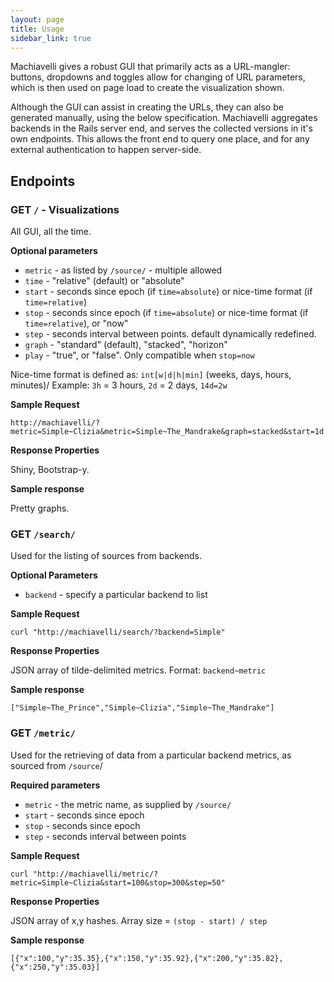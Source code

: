 ```yaml
---
layout: page
title: Usage
sidebar_link: true
---
```


Machiavelli gives a robust GUI that primarily acts as a URL-mangler: buttons, dropdowns and toggles allow for changing of URL parameters, which is then used on page load to create the visualization shown. 

Although the GUI can assist in creating the URLs, they can also be generated manually, using the below specification. 
Machiavelli aggregates backends in the Rails server end, and serves the collected versions in it's own endpoints. This allows the front end to query one place, and for any external authentication to happen server-side. 

Endpoints
--------

### GET `/` - Visualizations

All GUI, all the time. 

**Optional parameters**

 * `metric` - as listed by `/source/` - multiple allowed
 * `time` - "relative" (default) or "absolute"
 * `start` - seconds since epoch (if `time=absolute`) or nice-time format (if `time=relative`)
 * `stop` - seconds since epoch (if `time=absolute`) or nice-time format (if `time=relative`), or "now"
 * `step` - seconds interval between points. default dynamically redefined. 
 * `graph` - "standard" (default), "stacked", "horizon"
 * `play` - "true", or "false". Only compatible when `stop=now` 

Nice-time format is defined as: `int[w|d|h|min]` (weeks, days, hours, minutes)/ Example: `3h` = 3 hours, `2d` = 2 days, `14d=2w`  

**Sample Request**

`http://machiavelli/?metric=Simple~Clizia&metric=Simple~The_Mandrake&graph=stacked&start=1d`

**Response Properties**

Shiny, Bootstrap-y. 

**Sample response**

Pretty graphs. 

### GET `/search/`
Used for the listing of sources from backends. 

**Optional Parameters**

 *  `backend` - specify a particular backend to list

**Sample Request**

`curl "http://machiavelli/search/?backend=Simple"`

**Response Properties**

JSON array of tilde-delimited metrics. Format: `backend~metric`

**Sample response**

`["Simple~The_Prince","Simple~Clizia","Simple~The_Mandrake"]`

### GET `/metric/`
Used for the retrieving of data from a particular backend metrics, as sourced from `/source`/

**Required parameters**
 * `metric` - the metric name, as supplied by `/source/`
 * `start` - seconds since epoch 
 * `stop` - seconds since epoch 
 * `step` - seconds interval between points

**Sample Request**

`curl "http://machiavelli/metric/?metric=Simple~Clizia&start=100&stop=300&step=50"`

**Response Properties**

JSON array of x,y hashes. Array size = `(stop - start) / step`

**Sample response**

`[{"x":100,"y":35.35},{"x":150,"y":35.92},{"x":200,"y":35.82},{"x":250,"y":35.03}]`


